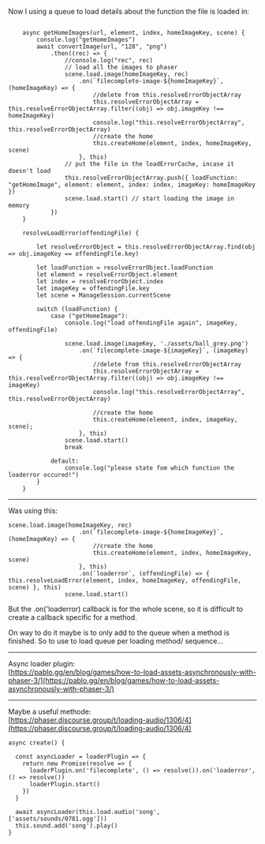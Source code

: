 Now I using a queue to load details about the function the file is loaded in:

```this.resolveErrorObjectArray = []

    async getHomeImages(url, element, index, homeImageKey, scene) {
        console.log("getHomeImages")
        await convertImage(url, "128", "png")
            .then((rec) => {
                //console.log("rec", rec)
                // load all the images to phaser
                scene.load.image(homeImageKey, rec)
                    .on(`filecomplete-image-${homeImageKey}`, (homeImageKey) => {
                        //delete from this.resolveErrorObjectArray
                        this.resolveErrorObjectArray = this.resolveErrorObjectArray.filter((obj) => obj.imageKey !== homeImageKey)
                        console.log("this.resolveErrorObjectArray", this.resolveErrorObjectArray)
                        //create the home
                        this.createHome(element, index, homeImageKey, scene)
                    }, this)
                // put the file in the loadErrorCache, incase it doesn't load
                this.resolveErrorObjectArray.push({ loadFunction: "getHomeImage", element: element, index: index, imageKey: homeImageKey })
                scene.load.start() // start loading the image in memory
            })
    }

    resolveLoadError(offendingFile) {
      
        let resolveErrorObject = this.resolveErrorObjectArray.find(obj => obj.imageKey == offendingFile.key)

        let loadFunction = resolveErrorObject.loadFunction
        let element = resolveErrorObject.element
        let index = resolveErrorObject.index
        let imageKey = offendingFile.key
        let scene = ManageSession.currentScene

        switch (loadFunction) {
            case ("getHomeImage"):
                console.log("load offendingFile again", imageKey, offendingFile)

                scene.load.image(imageKey, './assets/ball_grey.png')
                    .on(`filecomplete-image-${imageKey}`, (imageKey) => {
                        //delete from this.resolveErrorObjectArray
                        this.resolveErrorObjectArray = this.resolveErrorObjectArray.filter((obj) => obj.imageKey !== imageKey)
                        console.log("this.resolveErrorObjectArray", this.resolveErrorObjectArray)

                        //create the home
                        this.createHome(element, index, imageKey, scene);
                    }, this)
                scene.load.start()
                break

            default:
                console.log("please state fom which function the loaderror occured!")
        }
    }
```
***
Was using this:    
```
scene.load.image(homeImageKey, rec)
                    .on(`filecomplete-image-${homeImageKey}`, (homeImageKey) => {
                        //create the home
                        this.createHome(element, index, homeImageKey, scene)
                    }, this)
                    .on(`loaderror`, (offendingFile) => { this.resolveLoadError(element, index, homeImageKey, offendingFile, scene) }, this)
                scene.load.start()
```
But the .on('loaderror) callback is for the whole scene, so it is difficult to create a callback specific for a method.

On way to do it maybe is to only add to the queue when a method is finished. So to use to load queue per loading method/ sequence...

***

Async loader plugin:   
[https://pablo.gg/en/blog/games/how-to-load-assets-asynchronously-with-phaser-3/](https://pablo.gg/en/blog/games/how-to-load-assets-asynchronously-with-phaser-3/)


***
Maybe a useful methode:    
[https://phaser.discourse.group/t/loading-audio/1306/4](https://phaser.discourse.group/t/loading-audio/1306/4)

```
async create() {

  const asyncLoader = loaderPlugin => {
    return new Promise(resolve => {
      loaderPlugin.on('filecomplete', () => resolve()).on('loaderror', () => resolve())
      loaderPlugin.start()
    })
  }

  await asyncLoader(this.load.audio('song', ['assets/sounds/0781.ogg']))
  this.sound.add('song').play()
}
```